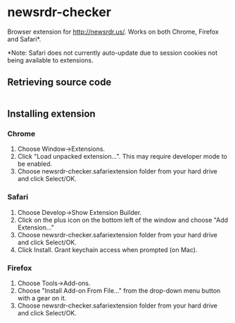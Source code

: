 newsrdr-checker
===============

Browser extension for http://newsrdr.us/. Works on both Chrome, Firefox and Safari*.

*Note: Safari does not currently auto-update due to session cookies not being available to extensions.

## Retrieving source code

```git clone https://github.com/tmiw/newsrdr-checker.git newsrdr-checker.safariextension
```

## Installing extension

### Chrome

1. Choose Window->Extensions.
2. Click "Load unpacked extension...". This may require developer mode to be enabled.
3. Choose newsrdr-checker.safariextension folder from your hard drive and click Select/OK.

### Safari

1. Choose Develop->Show Extension Builder.
2. Click on the plus icon on the bottom left of the window and choose "Add Extension..."
3. Choose newsrdr-checker.safariextension folder from your hard drive and click Select/OK.
4. Click Install. Grant keychain access when prompted (on Mac).

### Firefox

1. Choose Tools->Add-ons.
2. Choose "Install Add-on From File..." from the drop-down menu button with a gear on it.
3. Choose newsrdr-checker.safariextension folder from your hard drive and click Select/OK.